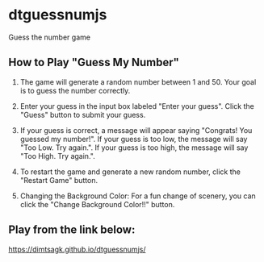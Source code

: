 # dtguessnumjs
Guess the number game

## How to Play "Guess My Number"

1. The game will generate a random number between 1 and 50.
Your goal is to guess the number correctly.

2. Enter your guess in the input box labeled "Enter your guess".
Click the "Guess" button to submit your guess.

3. If your guess is correct, a message will appear saying "Congrats! You guessed my number!".
If your guess is too low, the message will say "Too Low. Try again.".
If your guess is too high, the message will say "Too High. Try again.".

4. To restart the game and generate a new random number, click the "Restart Game" button.

5. Changing the Background Color:
For a fun change of scenery, you can click the "Change Background Color!!" button.

## Play from the link below:
https://dimtsagk.github.io/dtguessnumjs/

